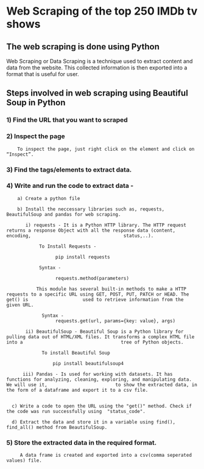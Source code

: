 # Web Scraping of the top 250 IMDb tv shows
 
## The web scraping is done using Python 

Web Scraping or Data Scraping is a technique used to extract content and data from the website. This collected information is then exported into a format that is useful for user.

## Steps involved in web scraping using Beautiful Soup in Python
   ### 1) Find the URL that you want to scraped
   
   ### 2) Inspect the page
   
        To inspect the page, just right click on the element and click on “Inspect”. 
        
   ### 3) Find the tags/elements to extract data.
   
   ### 4) Write and run the code to extract data - 
      
        a) Create a python file
        
        b) Install the neccessary libraries such as, requests, BeautifulSoup and pandas for web scraping. 
             
           i) requests - It is a Python HTTP library. The HTTP request returns a response Object with all the response data (content, encoding,                                  status,..). 
    
                To Install Requests - 
          
                      pip install requests
    
                Syntax - 
          
                      requests.method(parameters)
    
               This module has several built-in methods to make a HTTP requests to a specific URL using GET, POST, PUT, PATCH or HEAD. The get() is                    used to retrieve information from the given URL.
                  
                 Syntax -
                      requests.get(url, params={key: value}, args)
           
           ii) BeautifulSoup - Beautiful Soup is a Python library for pulling data out of HTML/XML files. It transforms a complex HTML file into a                                    tree of Python objects.
      
                 To install Beautiful Soup
          
                     pip install beautifulsoup4
          
          iii) Pandas - Is used for working with datasets. It has functions for analyzing, cleaning, exploring, and manipulating data. We will use it,                         to show the extracted data, in the form of a dataframe and export it to a csv file.
          
      
      c) Write a code to open the URL using the "get()" method. Check if the code was run successfully using  "status_code".
      
      d) Extract the data and store it in a variable using find(), find_all() method from BeautifulSoup.
      
  ### 5) Store the extracted data in the required format.
  
         A data frame is created and exported into a csv(comma seperated values) file.
           
